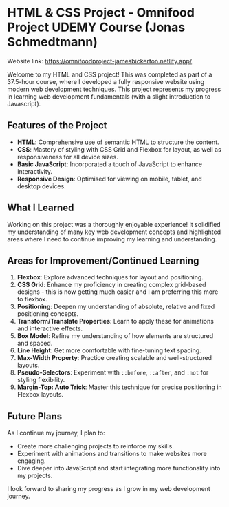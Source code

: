 # HTML & CSS Project - Omnifood Project UDEMY Course (Jonas Schmedtmann) 

Website link: https://omnifoodproject-jamesbickerton.netlify.app/

Welcome to my HTML and CSS project! This was completed as part of a 37.5-hour course, where I developed a fully responsive website using modern web development techniques. This project represents my progress in learning web development fundamentals (with a slight introduction to Javascript). 

## Features of the Project
- **HTML**: Comprehensive use of semantic HTML to structure the content.
- **CSS**: Mastery of styling with CSS Grid and Flexbox for layout, as well as responsiveness for all device sizes.
- **Basic JavaScript**: Incorporated a touch of JavaScript to enhance interactivity.
- **Responsive Design**: Optimised for viewing on mobile, tablet, and desktop devices.

## What I Learned
Working on this project was a thoroughly enjoyable experience! It solidified my understanding of many key web development concepts and highlighted areas where I need to continue improving my learning and understanding. 

## Areas for Improvement/Continued Learning

1. **Flexbox**: Explore advanced techniques for layout and positioning.
2. **CSS Grid**: Enhance my proficiency in creating complex grid-based designs - this is now getting much easier and I am preferring this more to flexbox. 
3. **Positioning**: Deepen my understanding of absolute, relative and fixed positioning concepts. 
4. **Transform/Translate Properties**: Learn to apply these for animations and interactive effects.
5. **Box Model**: Refine my understanding of how elements are structured and spaced.
6. **Line Height**: Get more comfortable with fine-tuning text spacing.
7. **Max-Width Property**: Practice creating scalable and well-structured layouts.
8. **Pseudo-Selectors**: Experiment with `::before`, `::after`, and `:not` for styling flexibility.
9. **Margin-Top: Auto Trick**: Master this technique for precise positioning in Flexbox layouts.

## Future Plans
As I continue my journey, I plan to:
- Create more challenging projects to reinforce my skills.
- Experiment with animations and transitions to make websites more engaging.
- Dive deeper into JavaScript and start integrating more functionality into my projects.

I look forward to sharing my progress as I grow in my web development journey.
